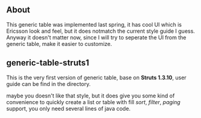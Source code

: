 ## About
This generic table was implemented last spring, it has cool UI which is Ericsson look and feel, but it does notmatch the current style guide I guess. Anyway it doesn't matter now, since I will try to seperate the UI from the generic table, make it easier to customize.

## generic-table-struts1
This is the very first version of generic table, base on **Struts 1.3.10**, user guide can be find in the directory.

maybe you doesn't like that style, but it does give you some kind of convenience to quickly create a list or table with fill *sort*, *filter*, *paging* support, you only need several lines of java code.


